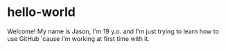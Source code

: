 # hello-world
Welcome! My name is Jason, I'm 19 y.o. and I'm just trying to 
learn how to use GitHub 'cause I'm working at first time with it. 
